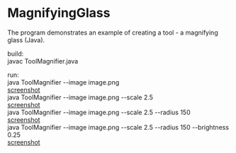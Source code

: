 # MagnifyingGlass
The program demonstrates an example of creating a tool - a magnifying glass (Java).

build:<br>
javac ToolMagnifier.java

run:<br>
java ToolMagnifier --image image.png<br>
[screenshot](https://github.com/valeriirud/MagnifyingGlass/raw/master/images/screenshot1.png)<br>
java ToolMagnifier --image image.png --scale 2.5<br>
[screenshot](https://github.com/valeriirud/MagnifyingGlass/raw/master/images/screenshot2.png)<br>
java ToolMagnifier --image image.png --scale 2.5 --radius 150<br>
[screenshot](https://github.com/valeriirud/MagnifyingGlass/raw/master/images/screenshot3.png)<br>
java ToolMagnifier --image image.png --scale 2.5 --radius 150 --brightness 0.25<br>
[screenshot](https://github.com/valeriirud/MagnifyingGlass/raw/master/images/screenshot4.png)<br>
